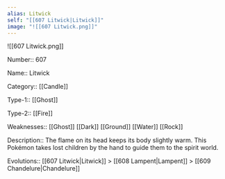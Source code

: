```yaml
---
alias: Litwick
self: "[[607 Litwick|Litwick]]"
image: "![[607 Litwick.png]]"
---
```


![[607 Litwick.png]]

Number:: 607

Name:: Litwick

Category:: [[Candle]]

Type-1:: [[Ghost]]

Type-2:: [[Fire]]

Weaknesses:: [[Ghost]] [[Dark]] [[Ground]] [[Water]] [[Rock]]

Description:: The flame on its head keeps its body slightly warm. This Pokémon takes lost children by the hand to guide them to the spirit world.

Evolutions:: [[607 Litwick|Litwick]] > [[608 Lampent|Lampent]] > [[609 Chandelure|Chandelure]]